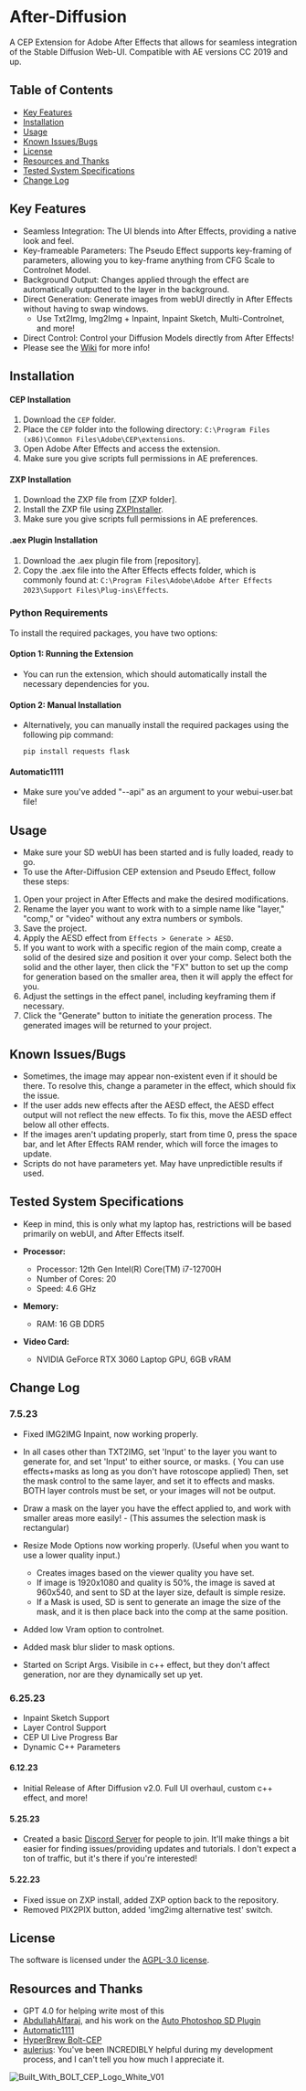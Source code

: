 # After-Diffusion

A CEP Extension for Adobe After Effects that allows for seamless integration of the Stable Diffusion Web-UI. Compatible with AE versions CC 2019 and up.

## Table of Contents
- [Key Features](#key-features)
- [Installation](#installation)
- [Usage](#usage)
- [Known Issues/Bugs](#known-issuesbugs)
- [License](#license)
- [Resources and Thanks](#resources-and-thanks)
- [Tested System Specifications](#tested-system-specifications)
- [Change Log](#change-log)

## Key Features
  - Seamless Integration: The UI blends into After Effects, providing a native look and feel.
  - Key-frameable Parameters: The Pseudo Effect supports key-framing of parameters, allowing you to key-frame anything from CFG Scale to Controlnet Model.
  - Background Output: Changes applied through the effect are automatically outputted to the layer in the background.
  - Direct Generation: Generate images from webUI directly in After Effects without having to swap windows.
     - Use Txt2Img, Img2Img + Inpaint, Inpaint Sketch, Multi-Controlnet, and more!
  - Direct Control: Control your Diffusion Models directly from After Effects!
  - Please see the [Wiki](https://github.com/Trentonom0r3/After-Diffusion/wiki/General-Usage-%5BAESD-CEP-EXTENSION%5D-%5BAFTER-EFFECTS%5D) for more info!
    
## Installation

#### CEP Installation
1. Download the `CEP` folder.
2. Place the `CEP` folder into the following directory: `C:\Program Files (x86)\Common Files\Adobe\CEP\extensions`.
3. Open Adobe After Effects and access the extension. 
4. Make sure you give scripts full permissions in AE preferences.

#### ZXP Installation
1. Download the ZXP file from [ZXP folder].
2. Install the ZXP file using [ZXPInstaller](https://aescripts.com/learn/zxp-installer/).
3. Make sure you give scripts full permissions in AE preferences.

#### .aex Plugin Installation
1. Download the .aex plugin file from [repository].
2. Copy the .aex file into the After Effects effects folder, which is commonly found at:
   `C:\Program Files\Adobe\Adobe After Effects 2023\Support Files\Plug-ins\Effects`.

### Python Requirements
To install the required packages, you have two options:

#### Option 1: Running the Extension
- You can run the extension, which should automatically install the necessary dependencies for you.

#### Option 2: Manual Installation
- Alternatively, you can manually install the required packages using the following pip command:

    ```
    pip install requests flask
    ```
#### Automatic1111
- Make sure you've added "--api" as an argument to your webui-user.bat file!

## Usage
- Make sure your SD webUI has been started and is fully loaded, ready to go.
- To use the After-Diffusion CEP extension and Pseudo Effect, follow these steps:
1. Open your project in After Effects and make the desired modifications.
2. Rename the layer you want to work with to a simple name like "layer," "comp," or "video" without any extra numbers or symbols.
3. Save the project.
4. Apply the AESD effect from `Effects > Generate > AESD`.
5. If you want to work with a specific region of the main comp, create a solid of the desired size and position it over your comp. Select both the solid and the other layer, then click the "FX" button to set up the comp for generation based on the smaller area, then it will apply the effect for you. 
6. Adjust the settings in the effect panel, including keyframing them if necessary.
7. Click the "Generate" button to initiate the generation process. The generated images will be returned to your project.

## Known Issues/Bugs
- Sometimes, the image may appear non-existent even if it should be there. To resolve this, change a parameter in the effect, which should fix the issue.
- If the user adds new effects after the AESD effect, the AESD effect output will not reflect the new effects. To fix this, move the AESD effect below all other effects.
- If the images aren't updating properly, start from time 0, press the space bar, and let After Effects RAM render, which will force the images to update.
- Scripts do not have parameters yet. May have unpredictible results if used.

## Tested System Specifications
- Keep in mind, this is only what my laptop has, restrictions will be based primarily on webUI, and After Effects itself. 
- **Processor:**
  - Processor: 12th Gen Intel(R) Core(TM) i7-12700H
  - Number of Cores: 20
  - Speed: 4.6 GHz

- **Memory:**
  - RAM: 16 GB DDR5

- **Video Card:**
  - NVIDIA GeForce RTX 3060 Laptop GPU, 6GB vRAM

## Change Log
### 7.5.23
   - Fixed IMG2IMG Inpaint, now working properly.
   - In all cases other than TXT2IMG, set 'Input' to the layer you want to generate for, and set 'Input' to either source, or masks.
    ( You can use effects+masks as long as you don't have rotoscope applied)
   Then, set the mask control to the same layer, and set it to effects and masks.
   BOTH layer controls must be set, or your images will not be output.

   - Draw a mask on the layer you have the effect applied to, and work with smaller areas more easily! 
    - (This assumes the selection mask is rectangular)
   - Resize Mode Options now working properly. (Useful when you want to use a lower quality input.)
     - Creates images based on the viewer quality you have set.
      - If image is 1920x1080 and quality is 50%, the image is saved at 960x540, and sent to SD at the layer size, default is simple resize.
      - If a Mask is used, SD is sent to generate an image the size of the mask, and it is then place back into the comp at the same position.
   - Added low Vram option to controlnet.
   - Added mask blur slider to mask options.
   - Started on Script Args. Visibile in c++ effect, but they don't affect generation, nor are they dynamically set up yet.

### 6.25.23 
   - Inpaint Sketch Support
   - Layer Control Support
   - CEP UI Live Progress Bar
   - Dynamic C++ Parameters

#### 6.12.23
   - Initial Release of After Diffusion v2.0. Full UI overhaul, custom c++ effect, and more!
#### 5.25.23
   - Created a basic [Discord Server](https://discord.gg/EbsH6ZHd) for people to join. It'll make things a bit easier for finding issues/providing updates and tutorials. I don't expect a ton of traffic, but it's there if you're interested! 
   
#### 5.22.23
   - Fixed issue on ZXP install, added ZXP option back to the repository.
   - Removed PIX2PIX button, added 'img2img alternative test' switch.

## License
The software is licensed under the [AGPL-3.0 license](https://github.com/Trentonom0r3/After-Diffusion/blob/main/LICENSE).

## Resources and Thanks
- GPT 4.0 for helping write most of this
- [AbdullahAlfaraj](https://github.com/AbdullahAlfaraj), and his work on the [Auto Photoshop SD Plugin](https://github.com/AbdullahAlfaraj/Auto-Photoshop-StableDiffusion-Plugin)
- [Automatic1111](https://github.com/AUTOMATIC1111/stable-diffusion-webui)
- [HyperBrew Bolt-CEP](https://github.com/hyperbrew/bolt-cep)
- [aulerius](https://github.com/aulerius): You've been INCREDIBLY helpful during my development process, and I can't tell you how much I appreciate it. 

![Built_With_BOLT_CEP_Logo_White_V01](https://github.com/Trentonom0r3/After-Diffusion/assets/130304830/53b7e99f-83d0-43e1-8082-59f7accde12b)
